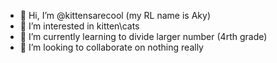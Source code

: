 - 👋 Hi, I’m @kittensarecool (my RL name is Aky)
- 👀 I’m interested in kitten\cats
- 🌱 I’m currently learning to divide larger number (4rth grade)
- 💞️ I’m looking to collaborate on nothing really

<!---
kittensarecool/kittensarecool is a ✨ special ✨ repository because its `README.md` (this file) appears on your GitHub profile.
You can click the Preview link to take a look at your changes.
--->
